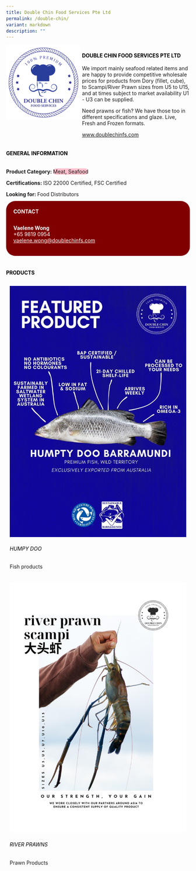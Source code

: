```yaml
---
title: Double Chin Food Services Pte Ltd
permalink: /double-chin/
variant: markdown
description: ""
---
```

<div class="flex-paragraph">
	<div style="display: flex; flex-wrap: wrap;" class="flex-container">
		<div style="flex: 1 1 40%; display: block;" class="card sgds">
			<img src="/images/Double%20Chin/double_chin_logo.png">
		</div>
		<div style="flex: 1 1 58%; display: block; margin-left: 3px" class="card-sgds">
			<h4 style="text-transform: uppercase; color: black;"><b>Double Chin Food Services Pte Ltd</b></h4>
			<p>We import mainly seafood related items and are happy to provide competitive wholesale prices for products from Dory (fillet, cube), to Scampi/River Prawn sizes from U5 to U15, and at times subject to market availability U1 - U3 can be supplied.</p>
			<p>Need prawns or fish? We have those too in different specifications and glaze. Live, Fresh and Frozen formats.</p>
			<p><a target="_blank" href="https://www.doublechinfs.com">www.doublechinfs.com</a></p>
		</div>
	</div>
</div>

<h4 style="text-transform: uppercase; color: black;">
	<b>General Information</b>
</h4>
<div style="display: flex; flex-wrap: wrap;" class="flex-container">
	<div style="flex: 1 1 65%; display: block; align-self: stretch" class="card sgds">
		<div class="flex-paragraph">
			<p>
				<b>Product Category: </b>
				<span style="background-color: pink; border-radius: 10px;">Meat, Seafood</span>
			</p>
			<p>
				<b>Certifications: </b>ISO 22000 Certified, FSC Certified
			</p>
			<p style="margin-bottom: 10px;">
				<b>Looking for: </b>Food Distributors
			</p>
		</div>
	</div>
	<div style="flex: 1 1 35%; padding: 10px; display: block; background-color: maroon; border-radius: 25px; align-self: center;" class="card sgds">
		<h4 style="color: white; margin-top: 10px; margin-left: 10px;">CONTACT</h4>
		<div class="flex-paragraph">
			<p style="padding: 10px; color: white;">
				<b>Vaelene Wong</b>
				<br>+65 9819 0954<br>
				<a style="color: white;" href="mailto:vaelene.wong@doublechinfs.com">vaelene.wong@doublechinfs.com</a>
			</p>
		</div>
	</div>
</div>
<br>
<h4 style="text-transform: uppercase; color: black;">
	<b>Products</b>
</h4>
<div style="display: flex; flex-wrap: wrap;">
	<div style="flex: 1 1 47%; margin: 10px; display: block;" class="card sgds">
		<div style="display: block;" class="flex-image">
			<img src="/images/Double%20Chin/double_chin_product_01.jpg">
		</div>
		<div class="flex-paragraph">
			<h6 style="text-transform: uppercase; color: black;">Humpy Doo</h6>
			<p>Fish products</p>
		</div>
	</div>
	<div style="flex: 1 1 47%; margin: 10px; display: block;" class="card sgds">
		<div style="display: block;" class="flex-image">
			<img src="/images/Double%20Chin/double_chin_product_02.jpg">
		</div>
		<div class="flex-paragraph">
			<h6 style="text-transform: uppercase; color: black;">River Prawns</h6>
			<p>Prawn Products</p>
		</div>
	</div>
</div>